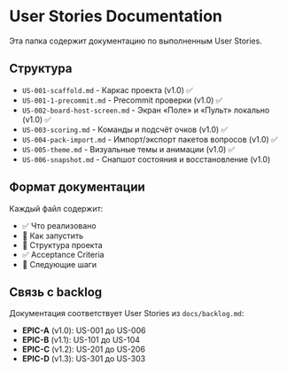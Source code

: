 # User Stories Documentation

Эта папка содержит документацию по выполненным User Stories.

## Структура

- `US-001-scaffold.md` - Каркас проекта (v1.0) ✅
- `US-001-1-precommit.md` - Precommit проверки (v1.0) ✅
- `US-002-board-host-screen.md` - Экран «Поле» и «Пульт» локально (v1.0) ✅
- `US-003-scoring.md` - Команды и подсчёт очков (v1.0) ✅
- `US-004-pack-import.md` - Импорт/экспорт пакетов вопросов (v1.0) ✅
- `US-005-theme.md` - Визуальные темы и анимации (v1.0) ✅
- `US-006-snapshot.md` - Снапшот состояния и восстановление (v1.0)

## Формат документации

Каждый файл содержит:
- ✅ Что реализовано
- 🚀 Как запустить
- 📁 Структура проекта
- ✅ Acceptance Criteria
- 🔄 Следующие шаги

## Связь с backlog

Документация соответствует User Stories из `docs/backlog.md`:
- **EPIC-A** (v1.0): US-001 до US-006
- **EPIC-B** (v1.1): US-101 до US-104  
- **EPIC-C** (v1.2): US-201 до US-206
- **EPIC-D** (v1.3): US-301 до US-303
